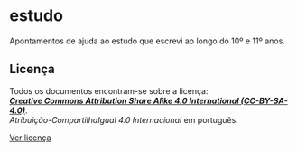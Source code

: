 # estudo

Apontamentos de ajuda ao estudo que escrevi ao longo do 10º e 11º anos.

## Licença

Todos os documentos encontram-se sobre a licença:  
[***Creative Commons Attribution Share Alike 4.0 International (CC-BY-SA-4.0)***](https://creativecommons.org/licenses/by-sa/4.0/).  
*Atribuição-CompartilhaIgual 4.0 Internacional* em português.


[Ver licença](LICENSE)